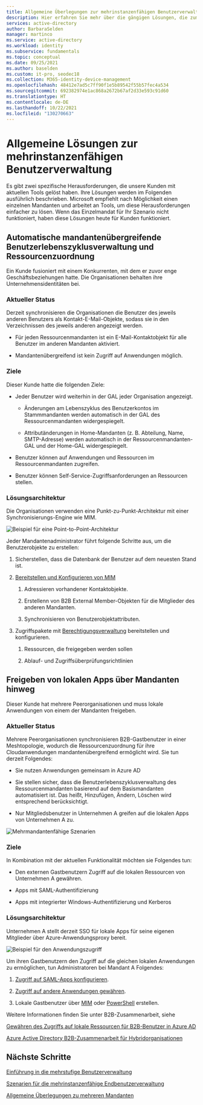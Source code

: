 ```yaml
---
title: Allgemeine Überlegungen zur mehrinstanzenfähigen Benutzerverwaltung in Azure Active Directory
description: Hier erfahren Sie mehr über die gängigen Lösungen, die zum Konfigurieren des Benutzerzugriffs für Azure Active Directory-Mandanten mit Gastkonten verwendet werden.
services: active-directory
author: BarbaraSelden
manager: martinco
ms.service: active-directory
ms.workload: identity
ms.subservice: fundamentals
ms.topic: conceptual
ms.date: 09/25/2021
ms.author: baselden
ms.custom: it-pro, seodec18
ms.collection: M365-identity-device-management
ms.openlocfilehash: 48412e7ad5c7ff90f1e5b89542f55b57fec4a534
ms.sourcegitcommit: 692382974e1ac868a2672b67af2d33e593c91d60
ms.translationtype: HT
ms.contentlocale: de-DE
ms.lasthandoff: 10/22/2021
ms.locfileid: "130270663"
---
```

# <a name="common-solutions-for-multi-tenant-user-management"></a>Allgemeine Lösungen zur mehrinstanzenfähigen Benutzerverwaltung

Es gibt zwei spezifische Herausforderungen, die unsere Kunden mit aktuellen Tools gelöst haben. Ihre Lösungen werden im Folgenden ausführlich beschrieben. Microsoft empfiehlt nach Möglichkeit einen einzelnen Mandanten und arbeitet an Tools, um diese Herausforderungen einfacher zu lösen. Wenn das Einzelmandat für Ihr Szenario nicht funktioniert, haben diese Lösungen heute für Kunden funktioniert. 

## <a name="automatic-user-lifecycle-management-and-resource-allocation-across-tenants"></a>Automatische mandantenübergreifende Benutzerlebenszyklusverwaltung und Ressourcenzuordnung

Ein Kunde fusioniert mit einem Konkurrenten, mit dem er zuvor enge Geschäftsbeziehungen hatte. Die Organisationen behalten ihre Unternehmensidentitäten bei.

### <a name="current-state"></a>Aktueller Status

Derzeit synchronisieren die Organisationen die Benutzer des jeweils anderen Benutzers als Kontakt-E-Mail-Objekte, sodass sie in den Verzeichnissen des jeweils anderen angezeigt werden. 

* Für jeden Ressourcenmandanten ist ein E-Mail-Kontaktobjekt für alle Benutzer im anderen Mandanten aktiviert.

* Mandantenübergreifend ist kein Zugriff auf Anwendungen möglich.

### <a name="goals"></a>Ziele

Dieser Kunde hatte die folgenden Ziele:

* Jeder Benutzer wird weiterhin in der GAL jeder Organisation angezeigt.

   * Änderungen am Lebenszyklus des Benutzerkontos im Stammmandanten werden automatisch in der GAL des Ressourcenmandanten widergespiegelt. 

   * Attributänderungen in Home-Mandanten (z. B. Abteilung, Name, SMTP-Adresse) werden automatisch in der Ressourcenmandanten-GAL und der Home-GAL widergespiegelt.

* Benutzer können auf Anwendungen und Ressourcen im Ressourcenmandanten zugreifen.

* Benutzer können Self-Service-Zugriffsanforderungen an Ressourcen stellen.

### <a name="solution-architecture"></a>Lösungsarchitektur 

Die Organisationen verwenden eine Punkt-zu-Punkt-Architektur mit einer Synchronisierungs-Engine wie MIM.

![Beispiel für eine Point-to-Point-Architektur](media/multi-tenant-common-solutions/point-to-point-sync.png)

Jeder Mandantenadministrator führt folgende Schritte aus, um die Benutzerobjekte zu erstellen:

1. Sicherstellen, dass die Datenbank der Benutzer auf dem neuesten Stand ist.

1. [Bereitstellen und Konfigurieren von MIM](/microsoft-identity-manager/microsoft-identity-manager-deploy)

   1. Adressieren vorhandener Kontaktobjekte.

   1. Erstellenn von B2B External Member-Objekten für die Mitglieder des anderen Mandanten.

   1. Synchronisieren von Benutzerobjektattributen.

1. Zugriffspakete mit [Berechtigungsverwaltung](../governance/entitlement-management-overview.md) bereitstellen und konfigurieren.

   1. Ressourcen, die freigegeben werden sollen

   1. Ablauf- und Zugriffsüberprüfungsrichtlinien

## <a name="sharing-on-premises-apps-across-tenants"></a>Freigeben von lokalen Apps über Mandanten hinweg

Dieser Kunde hat mehrere Peerorganisationen und muss lokale Anwendungen von einem der Mandanten freigeben.

### <a name="current-state"></a>Aktueller Status

Mehrere Peerorganisationen synchronisieren B2B-Gastbenutzer in einer Meshtopologie, wodurch die Ressourcenzuordnung für ihre Cloudanwendungen mandantenübergreifend ermöglicht wird. Sie tun derzeit Folgendes:

* Sie nutzen Anwendungen gemeinsam in Azure AD

* Sie stellen sicher, dass die Benutzerlebenszyklusverwaltung des Ressourcenmandanten basierend auf dem Basismandanten automatisiert ist. Das heißt, Hinzufügen, Ändern, Löschen wird entsprechend berücksichtigt.

* Nur Mitgliedsbenutzer in Unternehmen A greifen auf die lokalen Apps von Unternehmen A zu.

![Mehrmandantenfähige Szenarien](media/multi-tenant-user-management-scenarios/mesh.png)

### <a name="goals"></a>Ziele

In Kombination mit der aktuellen Funktionalität möchten sie Folgendes tun:

* Den externen Gastbenutzern Zugriff auf die lokalen Ressourcen von Unternehmen A gewähren. 

* Apps mit SAML-Authentifizierung

* Apps mit integrierter Windows-Authentifizierung und Kerberos

### <a name="solution-architecture"></a>Lösungsarchitektur

Unternehmen A stellt derzeit SSO für lokale Apps für seine eigenen Mitglieder über Azure-Anwendungsproxy bereit.

![Beispiel für den Anwendungszugriff](media/multi-tenant-common-solutions/app-access-scenario.png)

Um ihren Gastbenutzern den Zugriff auf die gleichen lokalen Anwendungen zu ermöglichen, tun Administratoren bei Mandant A Folgendes:

1. [Zugriff auf SAML-Apps konfigurieren](../external-identities/hybrid-cloud-to-on-premises.md#access-to-saml-apps).

2. [Zugriff auf andere Anwendungen gewähren](../external-identities/hybrid-cloud-to-on-premises.md#access-to-iwa-and-kcd-apps).

3. Lokale Gastbenutzer über [MIM](../external-identities/hybrid-cloud-to-on-premises.md#create-b2b-guest-user-objects-through-mim) oder [PowerShell](https://www.microsoft.com/en-us/download/details.aspx?id=51495) erstellen.

Weitere Informationen finden Sie unter B2B-Zusammenarbeit, siehe

[Gewähren des Zugriffs auf lokale Ressourcen für B2B-Benutzer in Azure AD](../external-identities/hybrid-cloud-to-on-premises.md)

[Azure Active Directory B2B-Zusammenarbeit für Hybridorganisationen](../external-identities/hybrid-organizations.md)

## <a name="next-steps"></a>Nächste Schritte
[Einführung in die mehrstufige Benutzerverwaltung](multi-tenant-user-management-introduction.md)

[Szenarien für die mehrinstanzenfähige Endbenutzerverwaltung](multi-tenant-user-management-scenarios.md)

[Allgemeine Überlegungen zu mehreren Mandanten](multi-tenant-common-considerations.md)
